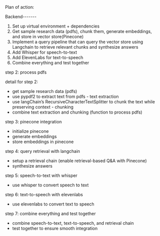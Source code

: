 Plan of action:


Backend-------

1. Set up virtual environment + dependencies
2. Get sample research data (pdfs), chunk them, generate embeddings, and store in vector store(Pinecone)
3. Implement a query pipeline that can query the vector store using Langchain to retrieve relevant chunks and synthesize answers
4. Add Whisper for speech-to-text
5. Add ElevenLabs for text-to-speech
6. Combine everything and test together


step 2: process pdfs

detail for step 2:
- get sample research data (pdfs)
- use pypdf2 to extract text from pdfs - text extraction 
- use langChain’s RecursiveCharacterTextSplitter to chunk the text while preserving context - chunking
- combine text extraction and chunking (function to process pdfs)

step 3: pinecone integration
- initialize pinecone
- generate embeddings
- store embeddings in pinecone

step 4: query retrieval with langchain
- setup a retrieval chain  (enable retrieval-based Q&A with Pinecone)
- synthesize answers

step 5: speech-to-text with whisper
- use whisper to convert speech to text

step 6: text-to-speech with elevenlabs
- use elevenlabs to convert text to speech

step 7: combine everything and test together
- combine speech-to-text, text-to-speech, and retrieval chain
- test together to ensure smooth integration

